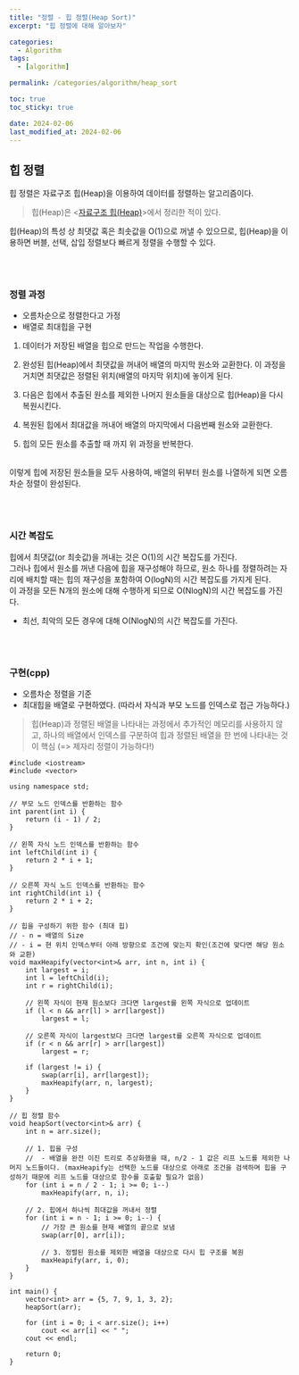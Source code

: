 ```yaml
---
title: "정렬 - 힙 정렬(Heap Sort)"
excerpt: "힙 정렬에 대해 알아보자"

categories:
  - Algorithm
tags:
  - [algorithm]

permalink: /categories/algorithm/heap_sort

toc: true
toc_sticky: true

date: 2024-02-06
last_modified_at: 2024-02-06
---
```


## 힙 정렬
힙 정렬은 자료구조 힙(Heap)을 이용하여 데이터를 정렬하는 알고리즘이다. 
> 힙(Heap)은 <[자료구조 힙(Heap)](https://ms0828.github.io/categories/data_structure/priority_queue_and_heap)>에서 정리한 적이 있다.

힙(Heap)의 특성 상 최댓값 혹은 최솟값을 O(1)으로 꺼낼 수 있으므로, 힙(Heap)을 이용하면 버블, 선택, 삽입 정렬보다 빠르게 정렬을 수행할 수 있다.

<br><br>

### 정렬 과정
- 오름차순으로 정렬한다고 가정
- 배열로 최대힙을 구현 


1. 데이터가 저장된 배열을 힙으로 만드는 작업을 수행한다. <br>

2. 완성된 힙(Heap)에서 최댓값을 꺼내어 배열의 마지막 원소와 교환한다. 이 과정을 거치면 최댓값은 정렬된 위치(배열의 마지막 위치)에 놓이게 된다. <br>

3. 다음은 힙에서 추출된 원소를 제외한 나머지 원소들을 대상으로 힙(Heap)을 다시 복원시킨다. 

4. 복원된 힙에서 최대값을 꺼내어 배열의 마지막에서 다음번째 원소와 교환한다.

5. 힙의 모든 원소를 추출할 때 까지 위 과정을 반복한다.


<br>
이렇게 힙에 저장된 원소들을 모두 사용하여, 배열의 뒤부터 원소를 나열하게 되면 오름차순 정렬이 완성된다. <br>



<br><br>

### 시간 복잡도
힙에서 최댓값(or 최솟값)을 꺼내는 것은 O(1)의 시간 복잡도를 가진다. <br> 그러나 힙에서 원소를 꺼낸 다음에 힙을 재구성해야 하므로, 원소 하나를 정렬하려는 자리에 배치할 때는 힙의 재구성을 포함하여 O(logN)의 시간 복잡도를 가지게 된다. <br>이 과정을 모든 N개의 원소에 대해 수행하게 되므로 O(NlogN)의 시간 복잡도를 가진다.
* 최선, 최악의 모든 경우에 대해 O(NlogN)의 시간 복잡도를 가진다.

<br><br>


### 구현(cpp)
- 오름차순 정렬을 기준 
- 최대힙을 배열로 구현하였다. (따라서 자식과 부모 노드를 인덱스로 접근 가능하다.)

> 힙(Heap)과 정렬된 배열을 나타내는 과정에서 추가적인 메모리를 사용하지 않고, 하나의 배열에서 인덱스를 구분하여 힙과 정렬된 배열을 한 번에 나타내는 것이 핵심 (=> 제자리 정렬이 가능하다!)

```
#include <iostream>
#include <vector>

using namespace std;

// 부모 노드 인덱스를 반환하는 함수
int parent(int i) {
    return (i - 1) / 2;
}

// 왼쪽 자식 노드 인덱스를 반환하는 함수
int leftChild(int i) {
    return 2 * i + 1;
}

// 오른쪽 자식 노드 인덱스를 반환하는 함수
int rightChild(int i) {
    return 2 * i + 2;
}

// 힙을 구성하기 위한 함수 (최대 힙)
// - n = 배열의 Size
// - i = 현 위치 인덱스부터 아래 방향으로 조건에 맞는지 확인(조건에 맞다면 해당 원소와 교환)
void maxHeapify(vector<int>& arr, int n, int i) {
    int largest = i; 
    int l = leftChild(i);
    int r = rightChild(i);

    // 왼쪽 자식이 현재 원소보다 크다면 largest를 왼쪽 자식으로 업데이트
    if (l < n && arr[l] > arr[largest])
        largest = l;

    // 오른쪽 자식이 largest보다 크다면 largest를 오른쪽 자식으로 업데이트
    if (r < n && arr[r] > arr[largest])
        largest = r;

    if (largest != i) {
        swap(arr[i], arr[largest]);
        maxHeapify(arr, n, largest);
    }
}

// 힙 정렬 함수
void heapSort(vector<int>& arr) {
    int n = arr.size();

    // 1. 힙을 구성
    //  - 배열을 완전 이진 트리로 추상화했을 때, n/2 - 1 값은 리프 노드를 제외한 나머지 노드들이다. (maxHeapify는 선택한 노드를 대상으로 아래로 조건을 검색하며 힙을 구성하기 때문에 리프 노드를 대상으로 함수를 호출할 필요가 없음)
    for (int i = n / 2 - 1; i >= 0; i--)
        maxHeapify(arr, n, i);

    // 2. 힙에서 하나씩 최대값을 꺼내서 정렬
    for (int i = n - 1; i >= 0; i--) {
        // 가장 큰 원소를 현재 배열의 끝으로 보냄
        swap(arr[0], arr[i]);

        // 3. 정렬된 원소를 제외한 배열을 대상으로 다시 힙 구조를 복원
        maxHeapify(arr, i, 0);
    }
}

int main() {
    vector<int> arr = {5, 7, 9, 1, 3, 2};
    heapSort(arr);

    for (int i = 0; i < arr.size(); i++)
        cout << arr[i] << " ";
    cout << endl;

    return 0;
}

```